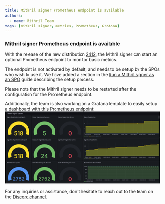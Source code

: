 ```yaml
---
title: Mithril signer Prometheus endpoint is available
authors:
  - name: Mithril Team
tags: [mithril signer, metrics, Prometheus, Grafana]
---
```


### Mithril signer Prometheus endpoint is available

With the release of the new distribution [2412](https://github.com/input-output-hk/mithril/releases/tag/2412.0), the Mithril signer can start an optional Prometheus endpoint to monitor basic metrics.

The endpoint is not activated by default, and needs to be setup by the SPOs who wish to use it. We have added a section in the [Run a Mithril signer as an SPO](https://mithril.network/doc/manual/getting-started/run-signer-node#activate-prometheus-endpoint) guide describing the setup process. 

Please note that the Mithril signer needs to be restarted after the configuration for the Prometheus endpoint.

Additionally, the team is also working on a Grafana template to easily setup a dashboard with this Prometheus endpoint:
[![Grafana Dashboard](img/grafana-dashboard.png)](img/grafana-dashboard.png)

For any inquiries or assistance, don't hesitate to reach out to the team on the [Discord channel](https://discord.gg/5kaErDKDRq). 
